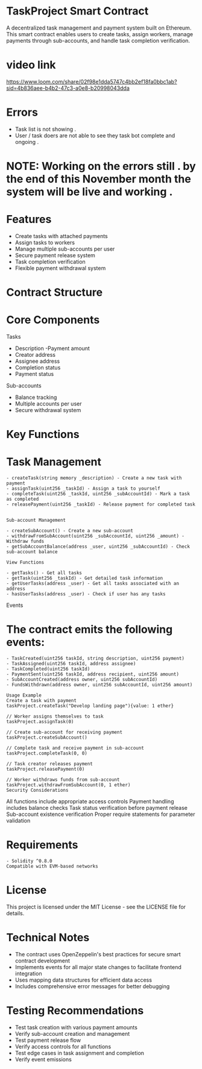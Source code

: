 # TaskProject Smart Contract

A decentralized task management and payment system built on Ethereum. This smart contract enables users to create tasks, assign workers, manage payments through sub-accounts, and handle task completion verification.

# video link

https://www.loom.com/share/02f98e1dda5747c4bb2ef18fa0bbc1ab?sid=4b836aee-b4b2-47c3-a0e8-b20998043dda

# Errors

- Task list is not showing .
- User / task doers are not able to see they task bot complete and ongoing .

# NOTE: Working on the errors still . by the end of this November month the system will be live and working .

# Features

- Create tasks with attached payments
- Assign tasks to workers
- Manage multiple sub-accounts per user
- Secure payment release system
- Task completion verification
- Flexible payment withdrawal system

# Contract Structure

# Core Components

Tasks

- Description
  -Payment amount
- Creator address
- Assignee address
- Completion status
- Payment status

Sub-accounts

- Balance tracking
- Multiple accounts per user
- Secure withdrawal system

# Key Functions

# Task Management

```
- createTask(string memory _description) - Create a new task with payment
- assignTask(uint256 _taskId) - Assign a task to yourself
- completeTask(uint256 _taskId, uint256 _subAccountId) - Mark a task as completed
- releasePayment(uint256 _taskId) - Release payment for completed task
```

```

Sub-account Management

- createSubAccount() - Create a new sub-account
- withdrawFromSubAccount(uint256 _subAccountId, uint256 _amount) - Withdraw funds
- getSubAccountBalance(address _user, uint256 _subAccountId) - Check sub-account balance
```

```
View Functions

- getTasks() - Get all tasks
- getTask(uint256 _taskId) - Get detailed task information
- getUserTasks(address _user) - Get all tasks associated with an address
- hasUserTasks(address _user) - Check if user has any tasks
```

Events

# The contract emits the following events:

```
- TaskCreated(uint256 taskId, string description, uint256 payment)
- TaskAssigned(uint256 taskId, address assignee)
- TaskCompleted(uint256 taskId)
- PaymentSent(uint256 taskId, address recipient, uint256 amount)
- SubAccountCreated(address owner, uint256 subAccountId)
- FundsWithdrawn(address owner, uint256 subAccountId, uint256 amount)

```

```
Usage Example
Create a task with payment
taskProject.createTask("Develop landing page"){value: 1 ether}

// Worker assigns themselves to task
taskProject.assignTask(0)

// Create sub-account for receiving payment
taskProject.createSubAccount()

// Complete task and receive payment in sub-account
taskProject.completeTask(0, 0)

// Task creator releases payment
taskProject.releasePayment(0)

// Worker withdraws funds from sub-account
taskProject.withdrawFromSubAccount(0, 1 ether)
Security Considerations
```

All functions include appropriate access controls
Payment handling includes balance checks
Task status verification before payment release
Sub-account existence verification
Proper require statements for parameter validation

# Requirements

```
- Solidity ^0.8.0
Compatible with EVM-based networks
```

# License

This project is licensed under the MIT License - see the LICENSE file for details.

# Technical Notes

- The contract uses OpenZeppelin's best practices for secure smart contract development
- Implements events for all major state changes to facilitate frontend integration
- Uses mapping data structures for efficient data access
- Includes comprehensive error messages for better debugging

# Testing Recommendations

- Test task creation with various payment amounts
- Verify sub-account creation and management
- Test payment release flow
- Verify access controls for all functions
- Test edge cases in task assignment and completion
- Verify event emissions
